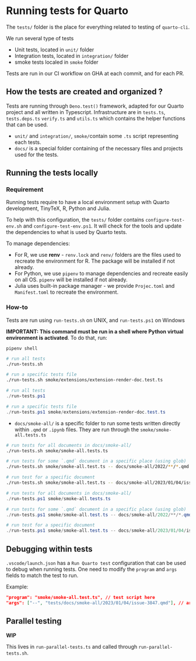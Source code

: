 # Running tests for Quarto

The `tests/` folder is the place for everything related to testing of `quarto-cli`.

We run several type of tests

- Unit tests, located in `unit/` folder
- Integration tests, located in `integration/` folder
- smoke tests localed in `smoke` folder

Tests are run in our CI workflow on GHA at each commit, and for each PR.

## How the tests are created and organized ?

Tests are running through `Deno.test()` framework, adapted for our Quarto project and all written in Typescript. Infrastructure are in `tests.ts`, `tests.deps.ts` `verify.ts` and `utils.ts` which contains the helper functions that can be used.

- `unit/` and `integration/`, `smoke/`contain some `.ts` script representing each tests.
- `docs/` is a special folder containing of the necessary files and projects used for the tests.

## Running the tests locally

### Requirement

Running tests require to have a local environment setup with Quarto development, TinyTeX, R, Python and Julia.

To help with this configuration, the `tests/` folder contains `configure-test-env.sh` and `configure-test-env.ps1`. It will check for the tools and update the dependencies to what is used by Quarto tests.

To manage dependencies:

- For R, we use **renv** - `renv.lock` and `renv/` folders are the files used to recreate the environment for R. The package will be installed if not already.
- For Python, we use `pipenv` to manage dependencies and recreate easily on all OS. `pipenv` will be installed if not already.
- Julia uses built-in package manager - we provide `Projec.toml` and `Manifest.toml` to recreate the environment.

### How-to

Tests are run using `run-tests.sh` on UNIX, and `run-tests.ps1` on Windows

**IMPORTANT: This command must be run in a shell where Python virtual environment is activated**.
To do that, run:

```
pipenv shell
```

```bash
# run all tests
./run-tests.sh

# run a specific tests file
./run-tests.sh smoke/extensions/extension-render-doc.test.ts
```

```powershell
# run all tests
./run-tests.ps1

# run a specific tests file
./run-tests.ps1 smoke/extensions/extension-render-doc.test.ts
```

- `docs/smoke-all/` is a specific folder to run some tests written directly within `.qmd` or `.ipynb` files. They are run through the `smoke/smoke-all.tests.ts`

```bash
# run tests for all documents in docs/smoke-all/
./run-tests.sh smoke/smoke-all.tests.ts

# run tests for some `.qmd` document in a specific place (using glob)
./run-tests.sh smoke/smoke-all.test.ts -- docs/smoke-all/2022/**/*.qmd

# run test for a specific document
./run-tests.sh smoke/smoke-all.test.ts -- docs/smoke-all/2023/01/04/issue-3847.qmd
```

```powershell
# run tests for all documents in docs/smoke-all/
./run-tests.ps1 smoke/smoke-all.tests.ts

# run tests for some `.qmd` document in a specific place (using glob)
./run-tests.ps1 smoke/smoke-all.test.ts -- docs/smoke-all/2022/**/*.qmd

# run test for a specific document
./run-tests.ps1 smoke/smoke-all.test.ts -- docs/smoke-all/2023/01/04/issue-3847.qmd
```

## Debugging within tests

`.vscode/launch.json` has a `Run Quarto test` configuration that can be used to debug when running tests. One need to modify the `program` and `args` fields to match the test to run.

Example:

```json
"program": "smoke/smoke-all.test.ts", // test script here
"args": ["--", "tests/docs/smoke-all/2023/01/04/issue-3847.qmd"], // args to the script here, like in command line smoke/smoke-all.test.t -- .\docs\smoke-all\2023\01\19\2107.qmd
```

## Parallel testing

**WIP**

This lives in `run-parallel-tests.ts` and called through `run-parallel-tests.sh`.
